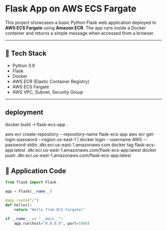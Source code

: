 # Flask App on AWS ECS Fargate

This project showcases a basic Python Flask web application deployed to **AWS ECS Fargate** using **Amazon ECR**. The app runs inside a Docker container and returns a simple message when accessed from a browser.

---

## 🧰 Tech Stack

- Python 3.9
- Flask
- Docker
- AWS ECR (Elastic Container Registry)
- AWS ECS Fargate
- AWS VPC, Subnet, Security Group

---

## deployment

docker build -t flask-ecs-app .

aws ecr create-repository --repository-name flask-ecs-app
aws ecr get-login-password --region us-east-1 | docker login --username AWS --password-stdin <your-account-id>.dkr.ecr.us-east-1.amazonaws.com
docker tag flask-ecs-app:latest <your-account-id>.dkr.ecr.us-east-1.amazonaws.com/flask-ecs-app:latest
docker push <your-account-id>.dkr.ecr.us-east-1.amazonaws.com/flask-ecs-app:latest

## 📄 Application Code

```python
from flask import Flask

app = Flask(__name__)

@app.route("/")
def hello():
    return "Hello from ECS Fargate!"

if __name__ == "__main__":
    app.run(host="0.0.0.0", port=5000)




